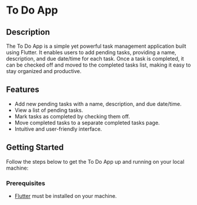 # To Do App

## Description
The To Do App is a simple yet powerful task management application built using Flutter. It enables users to add pending tasks, providing a name, description, and due date/time for each task. Once a task is completed, it can be checked off and moved to the completed tasks list, making it easy to stay organized and productive.

## Features
- Add new pending tasks with a name, description, and due date/time.
- View a list of pending tasks.
- Mark tasks as completed by checking them off.
- Move completed tasks to a separate completed tasks page.
- Intuitive and user-friendly interface.

## Getting Started
Follow the steps below to get the To Do App up and running on your local machine:

### Prerequisites
- [Flutter](https://flutter.dev) must be installed on your machine.
